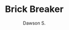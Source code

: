 ---
layout: none
school-year: 2019-2020
categories: student-project
title:  "Brick Breaker"
author: "Dawson S."
description:

author-url: "https://scratch.mit.edu/users/arbitersml/"
project-id: "351483770"
---